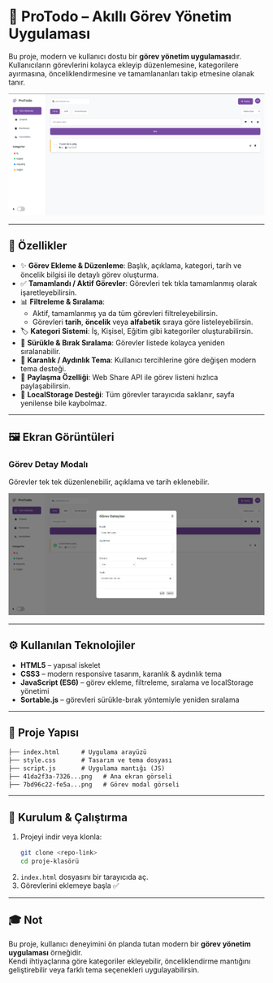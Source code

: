 # 📝 ProTodo – Akıllı Görev Yönetim Uygulaması  

Bu proje, modern ve kullanıcı dostu bir **görev yönetim uygulaması**dır. Kullanıcıların görevlerini kolayca ekleyip düzenlemesine, kategorilere ayırmasına, önceliklendirmesine ve tamamlananları takip etmesine olanak tanır.  

![Ana Ekran](41da2f3a-7326-49ff-9bcd-51ea4fba2124.png)  

---

## 🚀 Özellikler  

- ✨ **Görev Ekleme & Düzenleme**: Başlık, açıklama, kategori, tarih ve öncelik bilgisi ile detaylı görev oluşturma.  
- ✅ **Tamamlandı / Aktif Görevler**: Görevleri tek tıkla tamamlanmış olarak işaretleyebilirsin.  
- 📊 **Filtreleme & Sıralama**:  
  - Aktif, tamamlanmış ya da tüm görevleri filtreleyebilirsin.  
  - Görevleri **tarih**, **öncelik** veya **alfabetik** sıraya göre listeleyebilirsin.  
- 🏷️ **Kategori Sistemi**: İş, Kişisel, Eğitim gibi kategoriler oluşturabilirsin.  
- 🔄 **Sürükle & Bırak Sıralama**: Görevler listede kolayca yeniden sıralanabilir.  
- 🌙 **Karanlık / Aydınlık Tema**: Kullanıcı tercihlerine göre değişen modern tema desteği.  
- 🔔 **Paylaşma Özelliği**: Web Share API ile görev listeni hızlıca paylaşabilirsin.  
- 💾 **LocalStorage Desteği**: Tüm görevler tarayıcıda saklanır, sayfa yenilense bile kaybolmaz.  

---

## 🖼️ Ekran Görüntüleri  

### Görev Detay Modalı  
Görevler tek tek düzenlenebilir, açıklama ve tarih eklenebilir.  

![Görev Modalı](7bd96c22-fe5a-4020-a56e-c112bcb94876.png)  

---

## ⚙️ Kullanılan Teknolojiler  

- **HTML5** – yapısal iskelet  
- **CSS3** – modern responsive tasarım, karanlık & aydınlık tema  
- **JavaScript (ES6)** – görev ekleme, filtreleme, sıralama ve localStorage yönetimi  
- **Sortable.js** – görevleri sürükle-bırak yöntemiyle yeniden sıralama  

---

## 📂 Proje Yapısı  

```
├── index.html      # Uygulama arayüzü
├── style.css       # Tasarım ve tema dosyası
├── script.js       # Uygulama mantığı (JS)
├── 41da2f3a-7326...png   # Ana ekran görseli
├── 7bd96c22-fe5a...png   # Görev modal görseli
```

---

## 🚀 Kurulum & Çalıştırma  

1. Projeyi indir veya klonla:  
   ```bash
   git clone <repo-link>
   cd proje-klasörü
   ```
2. `index.html` dosyasını bir tarayıcıda aç.  
3. Görevlerini eklemeye başla ✅  

---

## 🎓 Not  

Bu proje, kullanıcı deneyimini ön planda tutan modern bir **görev yönetim uygulaması** örneğidir.  
Kendi ihtiyaçlarına göre kategoriler ekleyebilir, önceliklendirme mantığını geliştirebilir veya farklı tema seçenekleri uygulayabilirsin.  
